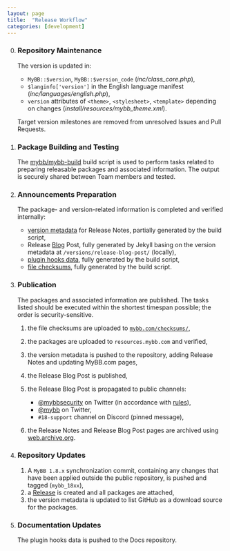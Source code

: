 ```yaml
---
layout: page
title:  "Release Workflow"
categories: [development]
---
```


0. ### Repository Maintenance

   The version is updated in:
   - `MyBB::$version`, `MyBB::$version_code` (_inc/class_core.php_),
   - `$langinfo['version']` in the English language manifest (_inc/languages/english.php_),
   - `version` attributes of `<theme>`, `<stylesheet>`, `<template>` depending on changes (_install/resources/mybb_theme.xml_).

   Target version milestones are removed from unresolved Issues and Pull Requests.


1. ### Package Building and Testing
   The [mybb/mybb-build](https://github.com/mybb/mybb-build) build script is used to perform tasks related to preparing releasable packages and associated information.
   The output is securely shared between Team members and tested.

2. ### Announcements Preparation

   The package- and version-related information is completed and verified internally:

   - [version metadata](https://github.com/mybb/mybb.com/tree/gh-pages/_versions/) for Release Notes, partially generated by the build script,
   - Release [Blog](https://blog.mybb.com/) Post, fully generated by Jekyll basing on the version metadata at `/versions/release-blog-post/` (locally),
   - [plugin hooks data](https://github.com/mybb/docs.mybb.com/blob/gh-pages/_data/18_plugin_hooks.yml), fully generated by the build script,
   - [file checksums](https://github.com/mybb/mybb.com/tree/gh-pages/checksums), fully generated by the build script.

3. ### Publication

   The packages and associated information are published. The tasks listed should be executed within the shortest timespan possible; the order is security-sensitive.

   1. the file checksums are uploaded to [`mybb.com/checksums/`](https://github.com/mybb/mybb.com/tree/gh-pages/checksums),
   2. the packages are uploaded to `resources.mybb.com` and verified,
   3. the version metadata is pushed to the repository, adding Release Notes and updating MyBB.com pages,
   4. the Release Blog Post is published,
   5. the Release Blog Post is propagated to public channels:

      - [@mybbsecurity](https://twitter.com/mybbsecurity) on Twitter (in accordance with [rules](https://github.com/mybb/meta-internal/blob/master/docs/social-twitter-mybbsecurity.md)),
      - [@mybb](https://twitter.com/mybb) on Twitter,
      - `#18-support` channel on Discord (pinned message),

   6. the Release Notes and Release Blog Post pages are archived using [web.archive.org](https://web.archive.org/).

4. ### Repository Updates

   1. A `MyBB 1.8.x` synchronization commit, containing any changes that have been applied outside the public repository, is pushed and tagged (`mybb_18xx`),
   2. a [Release](https://github.com/mybb/mybb/releases) is created and all packages are attached,
   3. the version metadata is updated to list GitHub as a download source for the packages.

5. ### Documentation Updates
   The plugin hooks data is pushed to the Docs repository.
